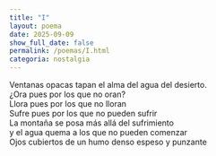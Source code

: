 ```yaml
---
title: "I"
layout: poema
date: 2025-09-09
show_full_date: false
permalink: /poemas/I.html
categoria: nostalgia
---
```

Ventanas opacas tapan el alma del agua del desierto.  
¿Ora pues por los que no oran?  
Llora pues por los que no lloran  
Sufre pues por los que no pueden sufrir  
La montaña se posa más allá del sufrimiento  
y el agua quema a los que no pueden comenzar  
Ojos cubiertos de un humo denso espeso y punzante  
